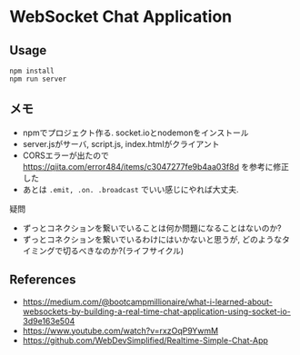 # WebSocket Chat Application

## Usage
```
npm install
npm run server
```

## メモ
- npmでプロジェクト作る. socket.ioとnodemonをインストール
- server.jsがサーバ, script.js, index.htmlがクライアント
- CORSエラーが出たので https://qiita.com/error484/items/c3047277fe9b4aa03f8d を参考に修正した
- あとは `.emit, .on. .broadcast` でいい感じにやれば大丈夫. 

疑問
- ずっとコネクションを繋いでいることは何か問題になることはないのか?
- ずっとコネクションを繋いでいるわけにはいかないと思うが, どのようなタイミングで切るべきなのか?(ライフサイクル)

## References
- https://medium.com/@bootcampmillionaire/what-i-learned-about-websockets-by-building-a-real-time-chat-application-using-socket-io-3d9e163e504
- https://www.youtube.com/watch?v=rxzOqP9YwmM
- https://github.com/WebDevSimplified/Realtime-Simple-Chat-App